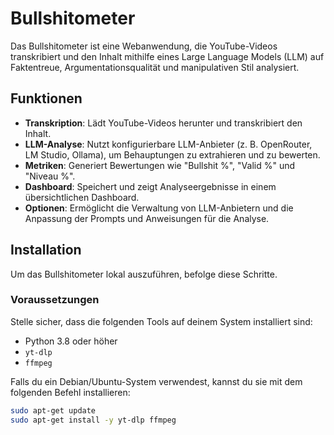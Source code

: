 # Bullshitometer

Das Bullshitometer ist eine Webanwendung, die YouTube-Videos transkribiert und den Inhalt mithilfe eines Large Language Models (LLM) auf Faktentreue, Argumentationsqualität und manipulativen Stil analysiert.

## Funktionen

- **Transkription**: Lädt YouTube-Videos herunter und transkribiert den Inhalt.
- **LLM-Analyse**: Nutzt konfigurierbare LLM-Anbieter (z. B. OpenRouter, LM Studio, Ollama), um Behauptungen zu extrahieren und zu bewerten.
- **Metriken**: Generiert Bewertungen wie "Bullshit %", "Valid %" und "Niveau %".
- **Dashboard**: Speichert und zeigt Analyseergebnisse in einem übersichtlichen Dashboard.
- **Optionen**: Ermöglicht die Verwaltung von LLM-Anbietern und die Anpassung der Prompts und Anweisungen für die Analyse.

## Installation

Um das Bullshitometer lokal auszuführen, befolge diese Schritte.

### Voraussetzungen

Stelle sicher, dass die folgenden Tools auf deinem System installiert sind:

- Python 3.8 oder höher
- `yt-dlp`
- `ffmpeg`

Falls du ein Debian/Ubuntu-System verwendest, kannst du sie mit dem folgenden Befehl installieren:

```sh
sudo apt-get update
sudo apt-get install -y yt-dlp ffmpeg